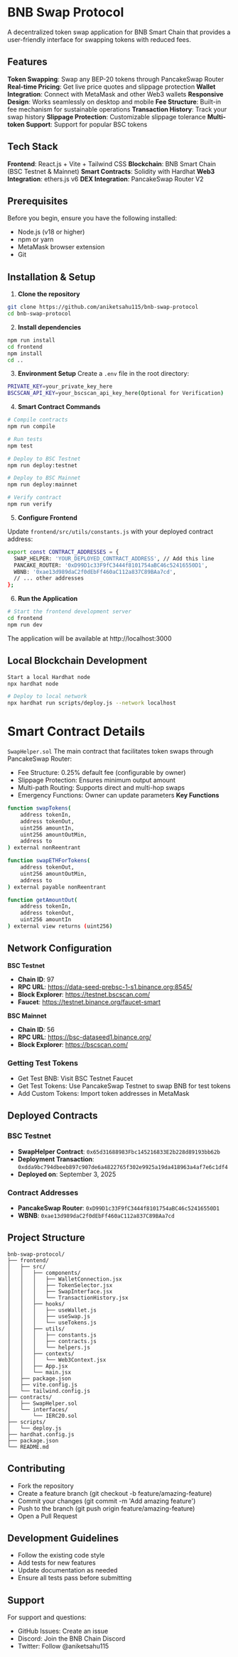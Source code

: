 # BNB Swap Protocol

A decentralized token swap application for BNB Smart Chain that provides a user-friendly interface for swapping tokens with reduced fees.

## Features

**Token Swapping**: Swap any BEP-20 tokens through PancakeSwap Router
**Real-time Pricing**: Get live price quotes and slippage protection
**Wallet Integration**: Connect with MetaMask and other Web3 wallets
**Responsive Design**: Works seamlessly on desktop and mobile
**Fee Structure**: Built-in fee mechanism for sustainable operations
**Transaction History**: Track your swap history
**Slippage Protection**: Customizable slippage tolerance
**Multi-token Support**: Support for popular BSC tokens

## Tech Stack

**Frontend**: React.js + Vite + Tailwind CSS
**Blockchain**: BNB Smart Chain (BSC Testnet & Mainnet)
**Smart Contracts**: Solidity with Hardhat
**Web3 Integration**: ethers.js v6
**DEX Integration**: PancakeSwap Router V2

## Prerequisites

Before you begin, ensure you have the following installed:
- Node.js (v18 or higher)
- npm or yarn
- MetaMask browser extension
- Git

## Installation & Setup

1. **Clone the repository**
```bash
git clone https://github.com/aniketsahu115/bnb-swap-protocol
cd bnb-swap-protocol
```

2. **Install dependencies**
```bash
npm run install
cd frontend
npm install
cd ..
```

3. **Environment Setup**
Create a `.env` file in the root directory:
```bash
PRIVATE_KEY=your_private_key_here
BSCSCAN_API_KEY=your_bscscan_api_key_here(Optional for Verification)
```

4. **Smart Contract Commands**

```bash
# Compile contracts
npm run compile

# Run tests
npm test

# Deploy to BSC Testnet
npm run deploy:testnet

# Deploy to BSC Mainnet
npm run deploy:mainnet

# Verify contract
npm run verify
```

5. **Configure Frontend**

Update `frontend/src/utils/constants.js` with your deployed contract address:

```bash
export const CONTRACT_ADDRESSES = {
  SWAP_HELPER: 'YOUR_DEPLOYED_CONTRACT_ADDRESS', // Add this line
  PANCAKE_ROUTER: '0xD99D1c33F9fC3444f8101754aBC46c52416550D1',
  WBNB: '0xae13d989daC2f0dEbFf460aC112a837C89BAa7cd',
  // ... other addresses
};
```

6. **Run the Application**

```bash
# Start the frontend development server
cd frontend
npm run dev
```
The application will be available at http://localhost:3000

## Local Blockchain Development
```bash 
Start a local Hardhat node
npx hardhat node

# Deploy to local network
npx hardhat run scripts/deploy.js --network localhost
```

# Smart Contract Details
`SwapHelper.sol`
The main contract that facilitates token swaps through PancakeSwap Router:

- Fee Structure: 0.25% default fee (configurable by owner)
- Slippage Protection: Ensures minimum output amount
- Multi-path Routing: Supports direct and multi-hop swaps
- Emergency Functions: Owner can update parameters
**Key Functions**
```bash
function swapTokens(
    address tokenIn,
    address tokenOut,
    uint256 amountIn,
    uint256 amountOutMin,
    address to
) external nonReentrant

function swapETHForTokens(
    address tokenOut,
    uint256 amountOutMin,
    address to
) external payable nonReentrant

function getAmountOut(
    address tokenIn,
    address tokenOut,
    uint256 amountIn
) external view returns (uint256)
```

## Network Configuration

**BSC Testnet**
- **Chain ID**: 97
- **RPC URL**: https://data-seed-prebsc-1-s1.binance.org:8545/
- **Block Explorer**: https://testnet.bscscan.com/
- **Faucet**: https://testnet.binance.org/faucet-smart

**BSC Mainnet**
- **Chain ID**: 56
- **RPC URL**: https://bsc-dataseed1.binance.org/
- **Block Explorer**: https://bscscan.com/

### Getting Test Tokens

- Get Test BNB: Visit BSC Testnet Faucet
- Get Test Tokens: Use PancakeSwap Testnet to swap BNB for test tokens
- Add Custom Tokens: Import token addresses in MetaMask

## Deployed Contracts

### BSC Testnet
- **SwapHelper Contract**: `0x65d31688983Fbc145216833E2b228d89193bb62b`
- **Deployment Transaction**: `0xdda9bc794dbeeb897c907de6a4822765f302e9925a19da418963a4af7e6c1df4`
- **Deployed on**: September 3, 2025

### Contract Addresses
- **PancakeSwap Router**: `0xD99D1c33F9fC3444f8101754aBC46c52416550D1`
- **WBNB**: `0xae13d989daC2f0dEbFf460aC112a837C89BAa7cd`

## Project Structure

```
bnb-swap-protocol/
├── frontend/
│   ├── src/
│   │   ├── components/
│   │   │   ├── WalletConnection.jsx
│   │   │   ├── TokenSelector.jsx
│   │   │   ├── SwapInterface.jsx
│   │   │   └── TransactionHistory.jsx
│   │   ├── hooks/
│   │   │   ├── useWallet.js
│   │   │   ├── useSwap.js
│   │   │   └── useTokens.js
│   │   ├── utils/
│   │   │   ├── constants.js
│   │   │   ├── contracts.js
│   │   │   └── helpers.js
│   │   ├── contexts/
│   │   │   └── Web3Context.jsx
│   │   ├── App.jsx
│   │   └── main.jsx
│   ├── package.json
│   ├── vite.config.js
│   └── tailwind.config.js
├── contracts/
│   ├── SwapHelper.sol
│   └── interfaces/
│       └── IERC20.sol
├── scripts/
│   └── deploy.js
├── hardhat.config.js
├── package.json
└── README.md
```
## Contributing

- Fork the repository
- Create a feature branch (git checkout -b feature/amazing-feature)
- Commit your changes (git commit -m 'Add amazing feature')
- Push to the branch (git push origin feature/amazing-feature)
- Open a Pull Request

## Development Guidelines

- Follow the existing code style
- Add tests for new features
- Update documentation as needed
- Ensure all tests pass before submitting

 ## Support
For support and questions:

- GitHub Issues: Create an issue
- Discord: Join the BNB Chain Discord
- Twitter: Follow @aniketsahu115